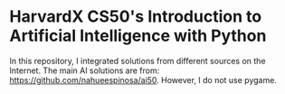 # HarvardX CS50's Introduction to Artificial Intelligence with Python
In this repository, I integrated solutions from different sources on the Internet.  The main AI solutions are from: https://github.com/nahueespinosa/ai50.  However, I do not use pygame.

